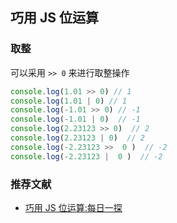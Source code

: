 ## 巧用 JS 位运算

### 取整
可以采用 ` >> 0 ` 来进行取整操作

```js
console.log(1.01 >> 0) // 1
console.log(1.01 | 0) // 1
console.log(-1.01 >> 0) // -1
console.log(-1.01 | 0)  // -1
console.log(2.23123 >> 0)  // 2
console.log(2.23123 | 0)  // 2
console.log(-2.23123 >>  0 )  // -2 
console.log(-2.23123 |  0 )  // -2 
```
### 推荐文献

- <a href="http://www.sosout.com/2018/10/09/javascript-bits-op.html" target = "_blank">巧用 JS 位运算:每日一探</a>

